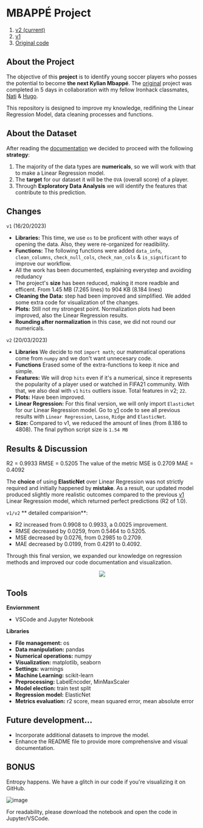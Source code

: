 # MBAPPÉ Project
1. [v2 (current)](https://github.com/isi-mube/mbappe-project/blob/main/notebook/project-mbapp%C3%A9.ipynb)
2. [v1](https://github.com/isi-mube/iron-labs/tree/main/project-mbappe)
3. [Original code](https://github.com/isi-mube/data_mid_bootcamp_project_FIFA_MoneyBall)

## About the Project
The objective of this **project** is to identify young soccer players who posses the potential to become **the next Kylian Mbappé**. The [original](https://github.com/isi-mube/data_mid_bootcamp_project_FIFA_MoneyBall) project was completed in 5 days in collaboration with my fellow Ironhack classmates, [Nati](https://github.com/natnaelfe) & [Hugo](https://github.com/HugoIronhack).

This repository is designed to improve my knowledge, redifining the Linear Regression Model, data cleaning processes and functions.

## About the Dataset
After reading the [documentation](https://www.kaggle.com/datasets/ekrembayar/fifa-21-complete-player-dataset?select=fifa21_male2.csv) we decided to proceed with the following **strategy**:

1. The majority of the data types are **numericals**, so we will work with that to make a Linear Regression model.
2. The **target** for our dataset it will be the `OVA` (overall score) of a player.
3. Through **Exploratory Data Analysis** we will identify the features that contribute to this prediction.

## Changes
`v1` (16/20/2023)
* **Libraries:** This time, we use `os` to be proficent with other ways of opening the data. Also, they were re-organized for readibility.
* **Functions:** The following functions were added `data_info`, `clean_columns`, `check_null_cols`, `check_nan_cols` & `is_significant` to improve our workflow.
* All the work has been documented, explaining everystep and avoiding redudancy
* The project's **size** has been reduced, making it more readble and efficent. From 1.45 MB (7.265 lines) to 904 KB (8.184 lines)
* **Cleaning the Data:** step had been improved and simplified. We added some extra code for visualization of the changes.
* **Plots:** Still not my strongest point. Normalization plots had been improved, also the Linear Regression results.
* **Rounding after normalization** in this case, we did not round our numericals.

`v2` (20/03/2023)
* **Libraries** We decide to not `import math`; our matematical operations come from `numpy` and we don't want unnecesary code.
* **Functions** Erased some of the extra-functions to keep it nice and simple.
* **Features:** We will drop `hits` even if it's a numerical, since it represents the popularity of a player used or watched in FIFA21 community. With that, we also deal with `v1` `hits` outliers issue. Total features in v2; `22`.
* **Plots:** Have been improved.
* **Linear Regression:** For this final version, we will only import `ElasticNet` for our Linear Regression model. Go to [v1](https://github.com/isi-mube/iron-labs/tree/main/project-mbappe) code to see all previous results with `Linear Regression`, `Lasso`, `Ridge` and `ElasticNet`.
* **Size:** Compared to v1, we reduced the amount of lines (from 8.186 to 4808). The final python script size is `1.54 MB`

## Results & Discussion
R2 =  0.9933
RMSE =  0.5205
The value of the metric MSE is  0.2709
MAE =  0.4092

The **choice** of using **ElasticNet** over Linear Regression was not strictly required and initially happened by **mistake**. As a result, our updated model produced slightly more realistic outcomes compared to the previous [v1](https://github.com/isi-mube/iron-labs/tree/main/project-mbappe) Linear Regression model, which returned perfect predictions (R2 of 1.0).

`v1/v2` ** detailed comparision**:
* R2 increased from 0.9908 to 0.9933, a 0.0025 improvement.
* RMSE decreased by 0.0259, from 0.5464 to 0.5205.
* MSE decreased by 0.0276, from 0.2985 to 0.2709.
* MAE decreased by 0.0199, from 0.4291 to 0.4092.

Through this final version, we expanded our knowledge on regression methods and improved our code documentation and visualization.

<p align="center">
  <img src="https://user-images.githubusercontent.com/90038586/226585162-6dd8e0dc-aa72-4867-a348-76316aca3553.png"/>
</p>

## Tools
**Enviornment**
* VSCode and Jupyter Notebook

**Libraries**
* **File management:** os
* **Data manipulation:** pandas
* **Numerical operations:** numpy
* **Visualization:** matplotlib, seaborn
* **Settings:** warnings
* **Machine Learning:** scikit-learn
* **Preprocessing:** LabelEncoder, MinMaxScaler
* **Model election:** train test split
* **Regression model:** ElasticNet
* **Metrics evaluation:** r2 score, mean squared error, mean absolute error

## Future development...
* Incorporate additional datasets to improve the model.
* Enhance the README file to provide more comprehensive and visual documentation.

## BONUS
Entropy happens. We have a glitch in our code if you're visualizing it on GitHub.

![image](https://user-images.githubusercontent.com/90038586/226587768-239a6605-ac15-4ae0-93e2-3d8bf2d7d82b.png)

For readability, please download the notebook and open the code in Jupyter/VSCode.

